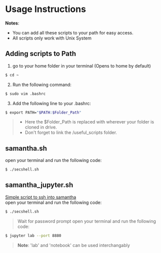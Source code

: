 # Usage Instructions

**Notes**: 
* You can add all these scripts to your path for easy access.
* All scripts only work with Unix System

## Adding scripts to Path
1. go to your home folder in your terminal (Opens to home by default)
```bash
$ cd ~
```
2. Run the following command:
```bash
$ sudo vim .bashrc
```
3. Add the following line to your .bashrc:
```bash
$ export PATH="$PATH:$Folder_Path"
```
> * Here the $Folder_Path is replaced with wherever your folder is cloned in drive. 
> * Don't forget to link the /useful_scripts folder.

## samantha.sh
open your terminal and run the following code:
```bash
$ ./secshell.sh
```
## samantha_jupyter.sh
<u>Simple script to ssh into samantha</u><br>
open your terminal and run the following code:
```sh
$ ./secshell.sh
```
> Wait for password prompt
open your terminal and run the following code:
```sh
$ jupyter lab --port 8880
```
> **Note**: 'lab' and 'notebook' can be used interchangably
